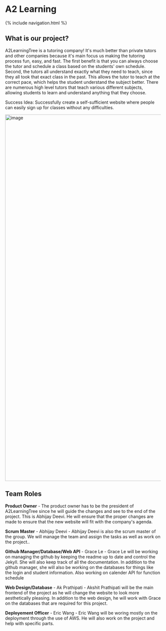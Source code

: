 
# A2 Learning

{% include navigation.html %}

## What is our project?

A2LearningTree is a tutoring company! It's much better than private tutors and other companies because it's main focus us making the tutoring process fun, easy, and fast. The first benefit is that you can always choose the tutor and schedule a class based on the students' own schedule. Second, the tutors all understand exactly what they need to teach, since they all took that exact class in the past. This allows the tutor to teach at the correct pace, which helps the student understand the subject better. There are numerous high level tutors that teach various different subjects, allowing students to learn and understand anything that they choose.


Success Idea: Successfully create a self-sufficient website where people can easily sign up for classes without any difficulties.

<img width="1182" alt="image" src="https://user-images.githubusercontent.com/73254122/171513818-4191e38c-82e9-48cf-9bb9-1804f7bd7d23.png">

## Team Roles

**Product Owner** -  The product owner has to be the president of A2LearningTree since he will guide the changes and see to the end of the project. This is Abhijay Deevi. He will ensure that the proper changes are made to ensure that the new website will fit with the company's agenda.

**Scrum Master** - Abhijay Deevi - Abhijay Deevi is also the scrum master of the group. We will manage the team and assign the tasks as well as work on the project.. 

**Github Manager/Database/Web API** - Grace Le - Grace Le will be working on managing the github by keeping the readme up to date and control the Jekyll. She will also keep track of all the documentation. In addition to the github manager, she will also be working on the databases for things like the login and student information. Also working on calender API for function schedule

**Web Design/Database** - Ak Prathipati - Akshit Prathipati will be the main frontend of the project as he will change the website to look more aesthetically pleasing. In addition to the web design, he will work with Grace on the databases that are required for this project.

**Deployement Officer** - Eric Wang - Eric Wang will be woring mostly on the deployment through the use of AWS. He will also work on the project and help with specific parts.




